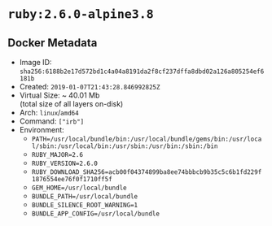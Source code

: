 # `ruby:2.6.0-alpine3.8`

## Docker Metadata

- Image ID: `sha256:6188b2e17d572bd1c4a04a8191da2f8cf237dffa8dbd02a126a805254ef6181b`
- Created: `2019-01-07T21:43:28.846992825Z`
- Virtual Size: ~ 40.01 Mb  
  (total size of all layers on-disk)
- Arch: `linux`/`amd64`
- Command: `["irb"]`
- Environment:
  - `PATH=/usr/local/bundle/bin:/usr/local/bundle/gems/bin:/usr/local/sbin:/usr/local/bin:/usr/sbin:/usr/bin:/sbin:/bin`
  - `RUBY_MAJOR=2.6`
  - `RUBY_VERSION=2.6.0`
  - `RUBY_DOWNLOAD_SHA256=acb00f04374899ba8ee74bbbcb9b35c5c6b1fd229f1876554ee76f0f1710ff5f`
  - `GEM_HOME=/usr/local/bundle`
  - `BUNDLE_PATH=/usr/local/bundle`
  - `BUNDLE_SILENCE_ROOT_WARNING=1`
  - `BUNDLE_APP_CONFIG=/usr/local/bundle`
